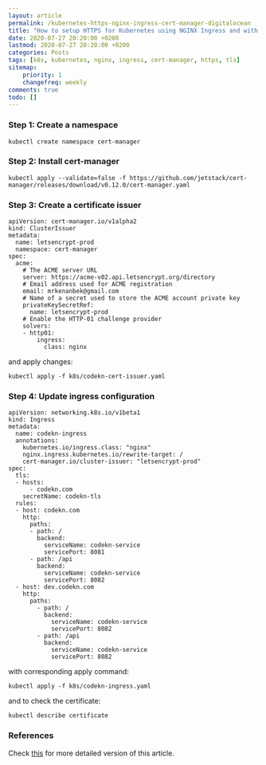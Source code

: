 ```yaml
---
layout: article
permalink: /kubernetes-https-nginx-ingress-cert-manager-digitalocean
title: "How to setup HTTPS for Kubernetes using NGINX Ingress and with Cert-Manager on DigitalOcean"
date: 2020-07-27 20:20:00 +0200
lastmod: 2020-07-27 20:20:00 +0200
categories: Posts
tags: [k8s, kubernetes, nginx, ingress, cert-manager, https, tls]
sitemap:
    priority: 1
    changefreq: weekly
comments: true
todo: []
---
```




### Step 1: Create a namespace

```
kubectl create namespace cert-manager
```

### Step 2: Install cert-manager

```
kubectl apply --validate=false -f https://github.com/jetstack/cert-manager/releases/download/v0.12.0/cert-manager.yaml
```

### Step 3: Create a certificate issuer

```
apiVersion: cert-manager.io/v1alpha2
kind: ClusterIssuer
metadata:
  name: letsencrypt-prod
  namespace: cert-manager
spec:
  acme:
    # The ACME server URL
    server: https://acme-v02.api.letsencrypt.org/directory
    # Email address used for ACME registration
    email: mrkenanbek@gmail.com
    # Name of a secret used to store the ACME account private key
    privateKeySecretRef:
      name: letsencrypt-prod
    # Enable the HTTP-01 challenge provider
    solvers:
    - http01:
        ingress:
          class: nginx

```

and apply changes:

```
kubectl apply -f k8s/codekn-cert-issuer.yaml
```

### Step 4: Update ingress configuration

```
apiVersion: networking.k8s.io/v1beta1
kind: Ingress
metadata:
  name: codekn-ingress
  annotations:
    kubernetes.io/ingress.class: "nginx"
    nginx.ingress.kubernetes.io/rewrite-target: /
    cert-manager.io/cluster-issuer: "letsencrypt-prod"
spec:
  tls:
  - hosts:
      - codekn.com
    secretName: codekn-tls
  rules:
  - host: codekn.com
    http:
      paths:
      - path: /
        backend:
          serviceName: codekn-service
          servicePort: 8081
      - path: /api
        backend:
          serviceName: codekn-service
          servicePort: 8082
  - host: dev.codekn.com
    http:
      paths:
        - path: /
          backend:
            serviceName: codekn-service
            servicePort: 8082
        - path: /api
          backend:
            serviceName: codekn-service
            servicePort: 8082
```

with corresponding apply command:

```
kubectl apply -f k8s/codekn-ingress.yaml
```

and to check the certificate:

```
kubectl describe certificate
```

### References

Check [this](https://www.digitalocean.com/community/tutorials/how-to-set-up-an-nginx-ingress-with-cert-manager-on-digitalocean-kubernetes) for more detailed version of this article.
